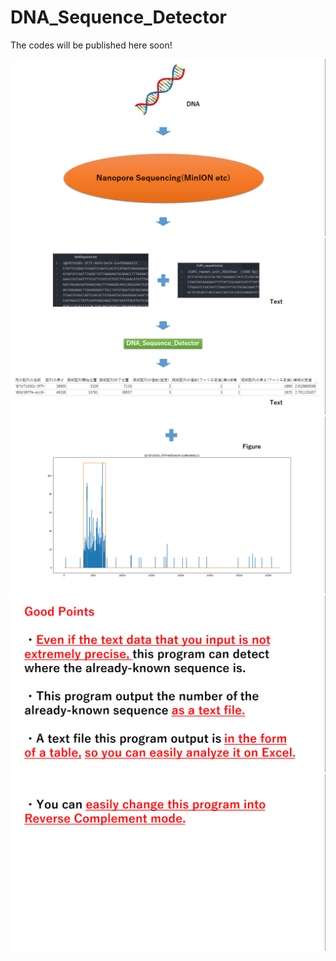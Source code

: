 # DNA_Sequence_Detector
The codes will be published here soon!

<img src="https://github.com/M-iyazaki/DNA_Sequence_Detector/blob/master/images/readme1.png" >
<img src="https://github.com/M-iyazaki/DNA_Sequence_Detector/blob/master/images/readme2.png" >
<img src="https://github.com/M-iyazaki/DNA_Sequence_Detector/blob/master/images/readme3.png" >
<img src="https://github.com/M-iyazaki/DNA_Sequence_Detector/blob/master/images/readme4.png" >
<img src="https://github.com/M-iyazaki/DNA_Sequence_Detector/blob/master/images/readme5.png" >
